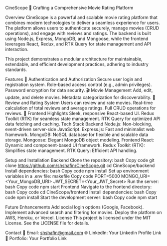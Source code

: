 CineScope 🎥
Crafting a Comprehensive Movie Rating Platform

Overview
CineScope is a powerful and scalable movie rating platform that combines modern technologies to deliver a seamless experience for users. The platform allows users to authenticate securely, manage movies (CRUD operations), and engage with reviews and ratings. The backend is built using Node.js, Express, MongoDB, and Mongoose, while the frontend leverages React, Redux, and RTK Query for state management and API interaction.

This project demonstrates a modular architecture for maintainable, extendable, and efficient development practices, adhering to industry standards.

Features
🚀 Authentication and Authorization
Secure user login and registration system.
Role-based access control (e.g., admin privileges).
Password encryption for data security.
🎬 Movie Management
Add, edit, update, and delete movies.
Metadata categorization for discoverability.
🌟 Review and Rating System
Users can review and rate movies.
Real-time calculation of total reviews and average ratings.
Full CRUD operations for reviews.
🎨 Frontend Highlights
Sleek, responsive React-based UI.
Redux Toolkit (RTK) for seamless state management.
RTK Query for optimized API data fetching and caching.
Tech Stack
Backend
Node.js: Non-blocking, event-driven server-side JavaScript.
Express.js: Fast and minimalist web framework.
MongoDB: NoSQL database for flexible and scalable data storage.
Mongoose: Elegant MongoDB object modeling.
Frontend
React: Dynamic and component-based UI framework.
Redux Toolkit (RTK): Simplifies state management.
RTK Query: Efficient API handling.

Setup and Installation
Backend
Clone the repository:
bash
Copy code
git clone https://github.com/shshafin/CineScope.git
cd CineScope/backend
Install dependencies:
bash
Copy code
npm install
Set up environment variables in a .env file:
makefile
Copy code
PORT=5000
MONGO_URI=<Your_MongoDB_URI>
JWT_SECRET=<Your_JWT_Secret>
Run the server:
bash
Copy code
npm start
Frontend
Navigate to the frontend directory:
bash
Copy code
cd CineScope/frontend
Install dependencies:
bash
Copy code
npm install
Start the development server:
bash
Copy code
npm start

Future Enhancements
Add social login options (Google, Facebook).
Implement advanced search and filtering for movies.
Deploy the platform on AWS, Heroku, or Vercel.
License
This project is licensed under the MIT License.
See the LICENSE file for details.

Contact
📧 Email: shshafin@gmail.com
🌐 LinkedIn: Your LinkedIn Profile Link
📁 Portfolio: Your Portfolio Link

